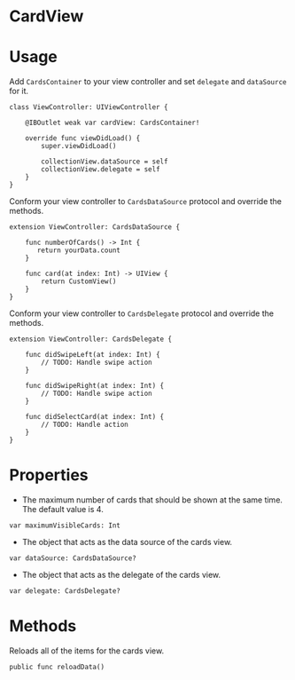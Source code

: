 # CardView



# Usage

Add `CardsContainer` to your view controller and set `delegate` and `dataSource` for it.

```
class ViewController: UIViewController {

    @IBOutlet weak var cardView: CardsContainer!

    override func viewDidLoad() {
        super.viewDidLoad()
        
        collectionView.dataSource = self
        collectionView.delegate = self
    }
}
```

Conform your view controller to `CardsDataSource` protocol and override the methods.

```
extension ViewController: CardsDataSource {

    func numberOfCards() -> Int { 
       return yourData.count
    }
    
    func card(at index: Int) -> UIView {
        return CustomView()
    }
}
```

Conform your view controller to `CardsDelegate` protocol and override the methods.

```
extension ViewController: CardsDelegate {

    func didSwipeLeft(at index: Int) {
        // TODO: Handle swipe action
    }
    
    func didSwipeRight(at index: Int) {
        // TODO: Handle swipe action
    }
    
    func didSelectCard(at index: Int) {
        // TODO: Handle action
    }
}
```

# Properties

* The maximum number of cards that should be shown at the same time. The default value is 4.

```
var maximumVisibleCards: Int
```

* The object that acts as the data source of the cards view.

```
var dataSource: CardsDataSource?
```

* The object that acts as the delegate of the cards view.

```
var delegate: CardsDelegate?
```

# Methods

Reloads all of the items for the cards view.

```
public func reloadData()
```


